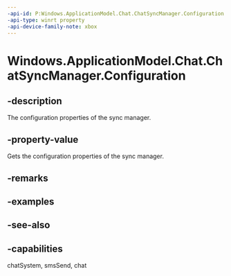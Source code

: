 ```yaml
---
-api-id: P:Windows.ApplicationModel.Chat.ChatSyncManager.Configuration
-api-type: winrt property
-api-device-family-note: xbox
---
```


<!-- Property syntax
public Windows.ApplicationModel.Chat.ChatSyncConfiguration Configuration { get; }
-->

# Windows.ApplicationModel.Chat.ChatSyncManager.Configuration

## -description
The configuration properties of the sync manager.

## -property-value
Gets the configuration properties of the sync manager.

## -remarks

## -examples

## -see-also

## -capabilities
chatSystem, smsSend, chat
